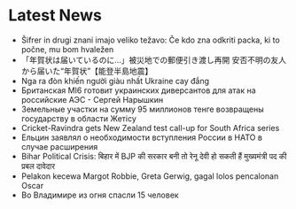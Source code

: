 # Latest News
-  Šifrer in drugi znani imajo veliko težavo: Če kdo zna odkriti packa, ki to počne, mu bom hvaležen
-  「年賀状は届いているのに…」被災地での郵便引き渡し再開 安否不明の友人から届いた“年賀状”【能登半島地震】
-  Nga ra đòn khiến người giàu nhất Ukraine cay đắng
-  Британская MI6 готовит украинских диверсантов для атак на российские АЭС - Сергей Нарышкин
-  Земельные участки на сумму 95 миллионов тенге возвращены государству в области Жетісу
-  Cricket-Ravindra gets New Zealand test call-up for South Africa series
-  Ельцин заявлял о необходимости вступления России в НАТО в случае расширения
-  Bihar Political Crisis: बिहार में BJP की सरकार बनी तो रेनू देवी हो सकती हैं मुख्यमंत्री पद की प्रबल दावेदार
-  Pelakon kecewa Margot Robbie, Greta Gerwig, gagal lolos pencalonan Oscar
-  Во Владимире из огня спасли 15 человек
